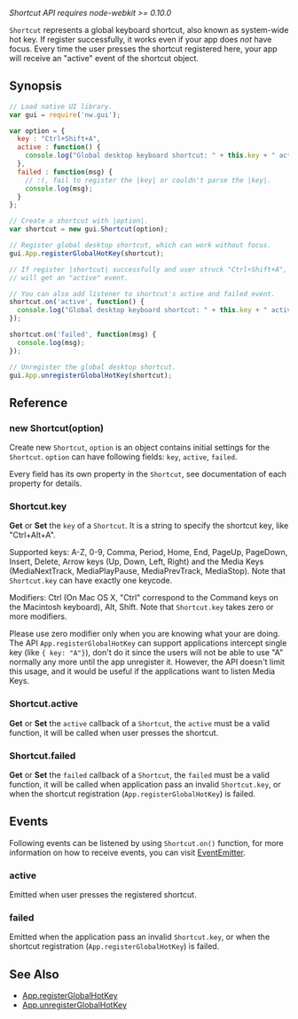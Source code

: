 _Shortcut API requires node-webkit >= 0.10.0_

`Shortcut` represents a global keyboard shortcut, also known as system-wide hot key. If register successfully, it works even if your app does *not* have focus. Every time the user presses the shortcut registered here, your app will receive an "active" event of the shortcut object.

## Synopsis

```js
// Load native UI library.
var gui = require('nw.gui');

var option = {
  key : "Ctrl+Shift+A",
  active : function() {
    console.log("Global desktop keyboard shortcut: " + this.key + " active."); 
  },
  failed : function(msg) {
    // :(, fail to register the |key| or couldn't parse the |key|.
    console.log(msg);
  }
};

// Create a shortcut with |option|.
var shortcut = new gui.Shortcut(option);

// Register global desktop shortcut, which can work without focus.
gui.App.registerGlobalHotKey(shortcut);

// If register |shortcut| successfully and user struck "Ctrl+Shift+A", |shortcut|
// will get an "active" event.

// You can also add listener to shortcut's active and failed event.
shortcut.on('active', function() {
  console.log("Global desktop keyboard shortcut: " + this.key + " active."); 
});

shortcut.on('failed', function(msg) {
  console.log(msg);
});

// Unregister the global desktop shortcut.
gui.App.unregisterGlobalHotKey(shortcut);
```

## Reference

### new Shortcut(option)

Create new `Shortcut`, `option` is an object contains initial settings for the `Shortcut`. `option` can have following fields: `key`, `active`, `failed`.

Every field has its own property in the `Shortcut`, see documentation of each property for details.

### Shortcut.key

**Get** or **Set** the `key` of a `Shortcut`. It is a string to specify the shortcut key, like "Ctrl+Alt+A".

Supported keys: A-Z, 0-9, Comma, Period, Home, End, PageUp, PageDown, Insert, Delete, Arrow keys (Up, Down, Left, Right) and the Media Keys (MediaNextTrack, MediaPlayPause, MediaPrevTrack, MediaStop). Note that `Shortcut.key` can have exactly one keycode.

Modifiers: Ctrl (On Mac OS X, "Ctrl" correspond to the Command keys on the Macintosh keyboard), Alt, Shift. Note that `Shortcut.key` takes zero or more modifiers. 

Please use zero modifier only when you are knowing what your are doing. The API `App.registerGlobalHotKey` can support applications intercept single key (like `{ key: "A"}`), don't do it since the users will not be able to use "A" normally any more until the app unregister it. However, the API doesn't limit this usage, and it would be useful if the applications want to listen Media Keys.

### Shortcut.active

**Get** or **Set** the `active` callback of a `Shortcut`, the `active` must be a valid function, it will be called when user presses the shortcut.

### Shortcut.failed

**Get** or **Set** the `failed` callback of a `Shortcut`, the `failed` must be a valid function, it will be called when application pass an invalid `Shortcut.key`, or when the shortcut registration (`App.registerGlobalHotKey`) is failed.

## Events
Following events can be listened by using `Shortcut.on()` function, for more information on how to receive events, you can visit [EventEmitter](http://nodejs.org/api/events.html#events_class_events_eventemitter).

### active

Emitted when user presses the registered shortcut.

### failed

Emitted when the application pass an invalid `Shortcut.key`, or when the shortcut registration (`App.registerGlobalHotKey`) is failed.

## See Also

* [App.registerGlobalHotKey](App#registerGlobalHotKey)
* [App.unregisterGlobalHotKey](App.unregisterGlobalHotKey)